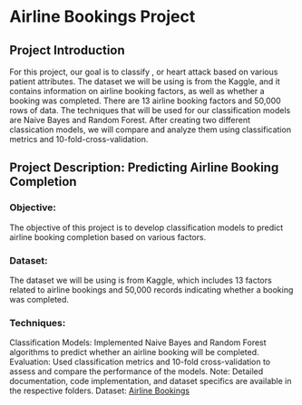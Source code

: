 # Airline Bookings Project
## Project Introduction
For this project, our goal is to classify , or heart attack based on various patient attributes. The dataset we will be using is from the Kaggle, and it contains information on airline booking factors, as well as whether a booking was completed. There are 13 airline booking factors and 50,000 rows of data. The techniques that will be used for our classification models are Naive Bayes and Random Forest. After creating two different classication models, we will compare and analyze them using classification metrics and 10-fold-cross-validation. 
## Project Description: Predicting Airline Booking Completion
### Objective:
The objective of this project is to develop classification models to predict airline booking completion based on various factors.

### Dataset:
The dataset we will be using is from Kaggle, which includes 13 factors related to airline bookings and 50,000 records indicating whether a booking was completed.

### Techniques:
Classification Models: Implemented Naive Bayes and Random Forest algorithms to predict whether an airline booking will be completed.
Evaluation: Used classification metrics and 10-fold cross-validation to assess and compare the performance of the models.
Note: Detailed documentation, code implementation, and dataset specifics are available in the respective folders.
Dataset: [Airline Bookings](https://www.kaggle.com/datasets/anandshaw2001/airlines-booking-csv)
